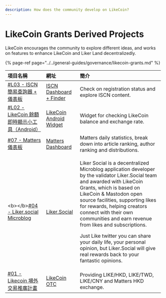```yaml
---
description: How does the community develop on LikeCoin?
---
```


# LikeCoin Grants Derived Projects

LikeCoin encourages the community to explore different ideas, and works on features to enhance LikeCoin and Liker Land decentralizedly.

{% page-ref page="../../general-guides/governance/likecoin-grants.md" %}

<table>
  <thead>
    <tr>
      <th style="text-align:left"><b>&#x9805;&#x76EE;&#x540D;&#x7A31;</b>
      </th>
      <th style="text-align:left"><b>&#x7DB2;&#x5740;</b>
      </th>
      <th style="text-align:left"><b>&#x7C21;&#x4ECB;</b>
      </th>
    </tr>
  </thead>
  <tbody>
    <tr>
      <td style="text-align:left"><a href="https://www.notion.so/L03-ISCN-38874936923548a88450af1651eeccf6">#L03 - ISCN &#x7C21;&#x6613;&#x67E5;&#x8A62;&#x5668; + &#x5100;&#x8868;&#x677F;</a>
      </td>
      <td style="text-align:left"><a href="https://datastudio.google.com/u/0/reporting/16219925-2790-4e7b-a4e9-4a26b7e3524b/page/kPABC">ISCN Dashboard + Finder</a>
      </td>
      <td style="text-align:left">Check on registration status and explore ISCN content.</td>
    </tr>
    <tr>
      <td style="text-align:left"><a href="https://likecoingrants.notion.site/L02-LikeCoin-Android-e7c38e15770e40b58ea1c14c2fbce4cb">#L02 - LikeCoin &#x9918;&#x984D;&#x5373;&#x6642;&#x986F;&#x793A;&#x5C0F;&#x5DE5;&#x5177;&#xFF08;Android&#xFF09;</a>
      </td>
      <td style="text-align:left"><a href="https://play.google.com/store/apps/details?id=com.noahliu.likebalance">LikeCoin Android Widget</a>
      </td>
      <td style="text-align:left">Widget for checking LikeCoin balance and exchange rate.</td>
    </tr>
    <tr>
      <td style="text-align:left"><a href="https://www.notion.so/07-Matters-d93f7803ba76422fbbda2614572ea7b8">#07 - Matters &#x5100;&#x8868;&#x677F;</a>
      </td>
      <td style="text-align:left"><a href="https://datastudio.google.com/u/0/reporting/16219925-2790-4e7b-a4e9-4a26b7e3524b/page/kPABC">Matters Dashboard</a>
      </td>
      <td style="text-align:left">Matters daily statistics, break down into article ranking, author ranking
        and distributions.</td>
    </tr>
    <tr>
      <td style="text-align:left">&lt;b&gt;&lt;/b&gt;<a href="https://www.notion.so/04-Liker-social-Microblog-b266e07da4704d84983f4ef5d0b3f469">#04 - Liker.social Microblog</a>
      </td>
      <td style="text-align:left"><a href="https://liker.social/">Liker.Social</a>
      </td>
      <td style="text-align:left">
        <p>Liker Social is a decentralized Microblog application developer by the
          validator Liker.Social team and awarded with LikeCoin Grants, which is
          based on LikeCoin &amp; Mastodon open source facilities, supporting likes
          for rewards, helping creators connect with their own communities and earn
          revenue from likes and subscriptions.</p>
        <p>Just Like twitter you can share your daily life, your personal opinion,
          but Liker.Social will give real rewards back to your fantastic opinions.</p>
      </td>
    </tr>
    <tr>
      <td style="text-align:left"><a href="https://www.notion.so/01-Likecoin-7c79e932e8eb4416bb59a9a39b58fde4">#01 - Likecoin &#x5834;&#x5916;&#x4EA4;&#x6613;&#x63A8;&#x5EE3;&#x8A08;&#x756B;</a>
      </td>
      <td style="text-align:left"><a href="https://lotc.netlify.app/">LikeCoin OTC</a>
      </td>
      <td style="text-align:left">Providing LIKE/HKD, LIKE/TWD, LIKE/CNY and Matters HKD exchange.</td>
    </tr>
  </tbody>
</table>

